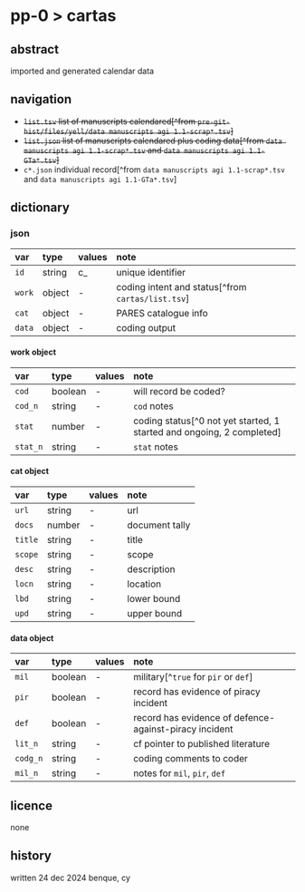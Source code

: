 # pp-0 > cartas
## abstract
imported and generated calendar data
## navigation
- ~~`list.tsv` list of manuscripts calendared[^from `pre-git-hist/files/yell/data manuscripts agi 1.1-scrap*.tsv`]~~
- ~~`list.json` list of manuscripts calendared plus coding data[^from `data manuscripts agi 1.1-scrap*.tsv` and `data manuscripts agi 1.1-GTa*.tsv`]~~
- `c*.json` individual record[^from `data manuscripts agi 1.1-scrap*.tsv` and `data manuscripts agi 1.1-GTa*.tsv`]
## dictionary
### json
| var | type | values | note |
|:--|:--|:--|:--|
| `id` | string | c_ | unique identifier |
| `work` | object | - | coding intent and status[^from `cartas/list.tsv`] |
| `cat` | object | - | PARES catalogue info |
| `data` | object | - | coding output |

#### work object
| var | type | values | note |
|:--|:--|:--|:--|
| `cod` | boolean | - | will record be coded? |
| `cod_n` | string | - | `cod` notes |
| `stat` | number | - | coding status[^0 not yet started, 1 started and ongoing, 2 completed] |
| `stat_n` | string | - | `stat` notes |
#### cat object
| var | type | values | note |
|:--|:--|:--|:--|
| `url` | string | - | url |
| `docs` | number | - | document tally |
| `title` | string | - | title |
| `scope` | string | - | scope |
| `desc` | string | - | description |
| `locn` | string | - | location |
| `lbd` | string | - | lower bound |
| `upd` | string | - | upper bound |
#### data object
| var | type | values | note |
|:--|:--|:--|:--|
| `mil` | boolean | - | military[^`true` for `pir` or `def`] |
| `pir` | boolean | - | record has evidence of piracy incident |
| `def` | boolean | - | record has evidence of defence-against-piracy incident |
| `lit_n` | string | - | cf pointer to published literature |
| `codg_n` | string | - | coding comments to coder |
| `mil_n` | string | - | notes for `mil`, `pir`, `def` |

## licence
none
## history
written 24 dec 2024 benque, cy